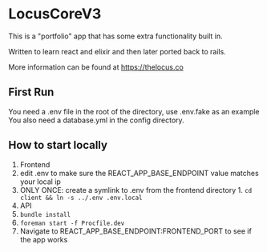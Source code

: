 # LocusCoreV3

This is a "portfolio" app that has some extra functionality built in.


Written to learn react and elixir and then later ported back to rails.


More information can be found at https://thelocus.co

## First Run

You need a .env file in the root of the directory, use .env.fake as an example
You also need a database.yml in the config directory.

## How to start locally

1. Frontend
  1. edit .env to make sure the REACT_APP_BASE_ENDPOINT value matches your local ip
  2. ONLY ONCE: create a symlink to .env from the frontend directory
    1. `cd client && ln -s ../.env .env.local`
2. API
  1. `bundle install`
  1. `foreman start -f Procfile.dev`
3. Navigate to REACT_APP_BASE_ENDPOINT:FRONTEND_PORT to see if the app works
